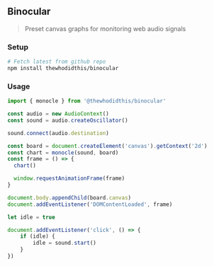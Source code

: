 ## Binocular
> Preset canvas graphs for monitoring web audio signals

### Setup
```sh
# Fetch latest from github repo
npm install thewhodidthis/binocular
```

### Usage
```js
import { monocle } from '@thewhodidthis/binocular'

const audio = new AudioContext()
const sound = audio.createOscillator()

sound.connect(audio.destination)

const board = document.createElement('canvas').getContext('2d')
const chart = monocle(sound, board)
const frame = () => {
  chart()

  window.requestAnimationFrame(frame)
}

document.body.appendChild(board.canvas)
document.addEventListener('DOMContentLoaded', frame)

let idle = true

document.addEventListener('click', () => {
    if (idle) {
        idle = sound.start()
    }
})
```

